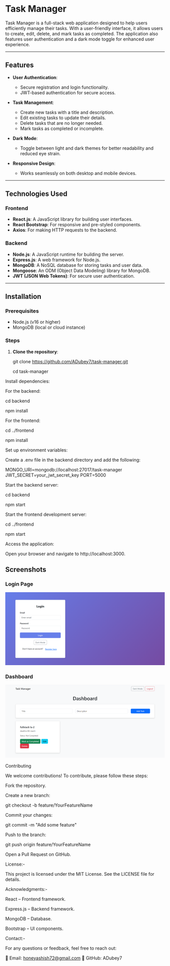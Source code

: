 # Task Manager

Task Manager is a full-stack web application designed to help users efficiently manage their tasks. With a user-friendly interface, it allows users to create, edit, delete, and mark tasks as completed. The application also features user authentication and a dark mode toggle for enhanced user experience.

---

## Features

- **User Authentication**:
  - Secure registration and login functionality.
  - JWT-based authentication for secure access.

- **Task Management**:
  - Create new tasks with a title and description.
  - Edit existing tasks to update their details.
  - Delete tasks that are no longer needed.
  - Mark tasks as completed or incomplete.

- **Dark Mode**:
  - Toggle between light and dark themes for better readability and reduced eye strain.

- **Responsive Design**:
  - Works seamlessly on both desktop and mobile devices.

---

## Technologies Used

### Frontend
- **React.js**: A JavaScript library for building user interfaces.
- **React Bootstrap**: For responsive and pre-styled components.
- **Axios**: For making HTTP requests to the backend.

### Backend
- **Node.js**: A JavaScript runtime for building the server.
- **Express.js**: A web framework for Node.js.
- **MongoDB**: A NoSQL database for storing tasks and user data.
- **Mongoose**: An ODM (Object Data Modeling) library for MongoDB.
- **JWT (JSON Web Tokens)**: For secure user authentication.

---

## Installation

### Prerequisites
- Node.js (v16 or higher)
- MongoDB (local or cloud instance)

### Steps
1. **Clone the repository**:
   
   git clone https://github.com/ADubey7/task-manager.git

   cd task-manager

Install dependencies:

For the backend:

cd backend

npm install

For the frontend:

cd ../frontend

npm install

Set up environment variables:

Create a .env file in the backend directory and add the following:

MONGO_URI=mongodb://localhost:27017/task-manager
JWT_SECRET=your_jwt_secret_key
PORT=5000

Start the backend server:

cd backend

npm start

Start the frontend development server:

cd ../frontend

npm start

Access the application:

Open your browser and navigate to http://localhost:3000.


## Screenshots

### Login Page

![Login Page](screenshots/loginpage.png)

### Dashboard

![Dashboard](screenshots/dashboard.png)


Contributing

We welcome contributions! To contribute, please follow these steps:

Fork the repository.

Create a new branch:

git checkout -b feature/YourFeatureName

Commit your changes:

git commit -m "Add some feature"

Push to the branch:

git push origin feature/YourFeatureName

Open a Pull Request on GitHub.

License:-

This project is licensed under the MIT License. See the LICENSE file for details.

Acknowledgments:-

React – Frontend framework.

Express.js – Backend framework.

MongoDB – Database.

Bootstrap – UI components.

Contact:-

For any questions or feedback, feel free to reach out:

📧 Email: honeyashish72@gmail.com
🐙 GitHub: ADubey7

